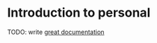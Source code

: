 # Introduction to personal

TODO: write [great documentation](http://jacobian.org/writing/what-to-write/)

